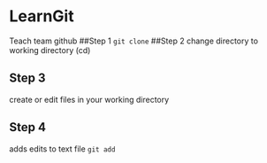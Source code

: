 # LearnGit
Teach team github
##Step 1
```git clone```
##Step 2
change directory to working directory (cd)
## Step 3
create or edit files in your working directory
## Step 4
adds edits to text file
```git add```
